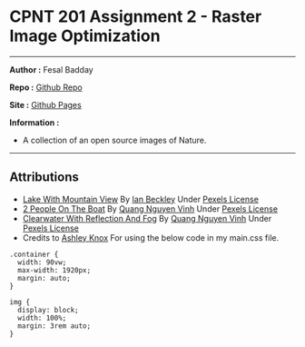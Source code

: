 # CPNT 201 Assignment 2 - Raster Image Optimization

---

**Author :** Fesal Badday

**Repo :** [Github Repo](https://github.com/FesalBadday/cpnt201-a2)

**Site :** [Github Pages](https://FesalBadday.github.io/cpnt201-a2)

**Information :**

- A collection of an open source images of Nature.

---

## Attributions
- [Lake With Mountain View](https://www.pexels.com/photo/lake-with-mountain-view-2440021) By [Ian Beckley](https://www.pexels.com/@ian-beckley-1278367) Under [Pexels License](https://www.pexels.com/license)
- [2 People On The Boat](https://www.pexels.com/photo/2-people-on-the-boat-2166711) By [Quang Nguyen Vinh](https://www.pexels.com/@quang-nguyen-vinh-222549) Under [Pexels License](https://www.pexels.com/license)
- [Clearwater With Reflection And Fog](https://www.pexels.com/photo/photo-of-body-of-water-2649403) By [Quang Nguyen Vinh](https://www.pexels.com/@quang-nguyen-vinh-222549) Under [Pexels License](https://www.pexels.com/license)
- Credits to [Ashley Knox](https://github.com/lilyx13) For using the below code in my main.css file.
```
.container {
  width: 90vw;
  max-width: 1920px;
  margin: auto;
}

img {
  display: block;
  width: 100%;
  margin: 3rem auto;
}
```